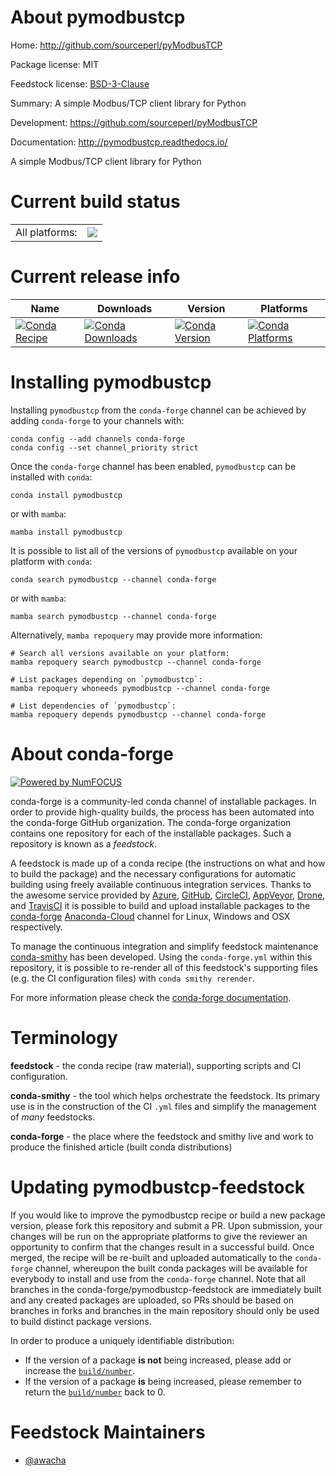 About pymodbustcp
=================

Home: http://github.com/sourceperl/pyModbusTCP

Package license: MIT

Feedstock license: [BSD-3-Clause](https://github.com/conda-forge/pymodbustcp-feedstock/blob/main/LICENSE.txt)

Summary: A simple Modbus/TCP client library for Python

Development: https://github.com/sourceperl/pyModbusTCP

Documentation: http://pymodbustcp.readthedocs.io/

A simple Modbus/TCP client library for Python


Current build status
====================


<table><tr><td>All platforms:</td>
    <td>
      <a href="https://dev.azure.com/conda-forge/feedstock-builds/_build/latest?definitionId=6098&branchName=main">
        <img src="https://dev.azure.com/conda-forge/feedstock-builds/_apis/build/status/pymodbustcp-feedstock?branchName=main">
      </a>
    </td>
  </tr>
</table>

Current release info
====================

| Name | Downloads | Version | Platforms |
| --- | --- | --- | --- |
| [![Conda Recipe](https://img.shields.io/badge/recipe-pymodbustcp-green.svg)](https://anaconda.org/conda-forge/pymodbustcp) | [![Conda Downloads](https://img.shields.io/conda/dn/conda-forge/pymodbustcp.svg)](https://anaconda.org/conda-forge/pymodbustcp) | [![Conda Version](https://img.shields.io/conda/vn/conda-forge/pymodbustcp.svg)](https://anaconda.org/conda-forge/pymodbustcp) | [![Conda Platforms](https://img.shields.io/conda/pn/conda-forge/pymodbustcp.svg)](https://anaconda.org/conda-forge/pymodbustcp) |

Installing pymodbustcp
======================

Installing `pymodbustcp` from the `conda-forge` channel can be achieved by adding `conda-forge` to your channels with:

```
conda config --add channels conda-forge
conda config --set channel_priority strict
```

Once the `conda-forge` channel has been enabled, `pymodbustcp` can be installed with `conda`:

```
conda install pymodbustcp
```

or with `mamba`:

```
mamba install pymodbustcp
```

It is possible to list all of the versions of `pymodbustcp` available on your platform with `conda`:

```
conda search pymodbustcp --channel conda-forge
```

or with `mamba`:

```
mamba search pymodbustcp --channel conda-forge
```

Alternatively, `mamba repoquery` may provide more information:

```
# Search all versions available on your platform:
mamba repoquery search pymodbustcp --channel conda-forge

# List packages depending on `pymodbustcp`:
mamba repoquery whoneeds pymodbustcp --channel conda-forge

# List dependencies of `pymodbustcp`:
mamba repoquery depends pymodbustcp --channel conda-forge
```


About conda-forge
=================

[![Powered by
NumFOCUS](https://img.shields.io/badge/powered%20by-NumFOCUS-orange.svg?style=flat&colorA=E1523D&colorB=007D8A)](https://numfocus.org)

conda-forge is a community-led conda channel of installable packages.
In order to provide high-quality builds, the process has been automated into the
conda-forge GitHub organization. The conda-forge organization contains one repository
for each of the installable packages. Such a repository is known as a *feedstock*.

A feedstock is made up of a conda recipe (the instructions on what and how to build
the package) and the necessary configurations for automatic building using freely
available continuous integration services. Thanks to the awesome service provided by
[Azure](https://azure.microsoft.com/en-us/services/devops/), [GitHub](https://github.com/),
[CircleCI](https://circleci.com/), [AppVeyor](https://www.appveyor.com/),
[Drone](https://cloud.drone.io/welcome), and [TravisCI](https://travis-ci.com/)
it is possible to build and upload installable packages to the
[conda-forge](https://anaconda.org/conda-forge) [Anaconda-Cloud](https://anaconda.org/)
channel for Linux, Windows and OSX respectively.

To manage the continuous integration and simplify feedstock maintenance
[conda-smithy](https://github.com/conda-forge/conda-smithy) has been developed.
Using the ``conda-forge.yml`` within this repository, it is possible to re-render all of
this feedstock's supporting files (e.g. the CI configuration files) with ``conda smithy rerender``.

For more information please check the [conda-forge documentation](https://conda-forge.org/docs/).

Terminology
===========

**feedstock** - the conda recipe (raw material), supporting scripts and CI configuration.

**conda-smithy** - the tool which helps orchestrate the feedstock.
                   Its primary use is in the construction of the CI ``.yml`` files
                   and simplify the management of *many* feedstocks.

**conda-forge** - the place where the feedstock and smithy live and work to
                  produce the finished article (built conda distributions)


Updating pymodbustcp-feedstock
==============================

If you would like to improve the pymodbustcp recipe or build a new
package version, please fork this repository and submit a PR. Upon submission,
your changes will be run on the appropriate platforms to give the reviewer an
opportunity to confirm that the changes result in a successful build. Once
merged, the recipe will be re-built and uploaded automatically to the
`conda-forge` channel, whereupon the built conda packages will be available for
everybody to install and use from the `conda-forge` channel.
Note that all branches in the conda-forge/pymodbustcp-feedstock are
immediately built and any created packages are uploaded, so PRs should be based
on branches in forks and branches in the main repository should only be used to
build distinct package versions.

In order to produce a uniquely identifiable distribution:
 * If the version of a package **is not** being increased, please add or increase
   the [``build/number``](https://docs.conda.io/projects/conda-build/en/latest/resources/define-metadata.html#build-number-and-string).
 * If the version of a package **is** being increased, please remember to return
   the [``build/number``](https://docs.conda.io/projects/conda-build/en/latest/resources/define-metadata.html#build-number-and-string)
   back to 0.

Feedstock Maintainers
=====================

* [@awacha](https://github.com/awacha/)

